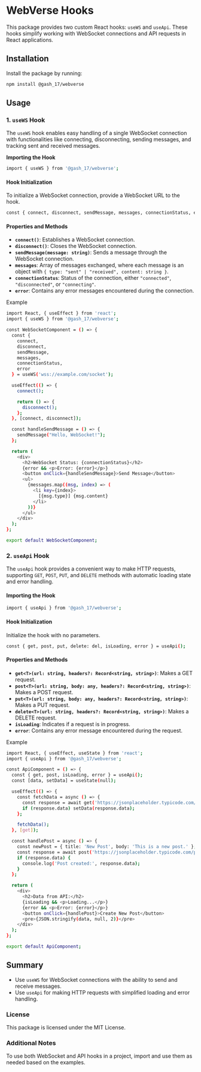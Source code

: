 
# WebVerse Hooks

This package provides two custom React hooks: `useWS` and `useApi`. These hooks simplify working with WebSocket connections and API requests in React applications.

## Installation

Install the package by running:

```bash
npm install @gash_17/webverse
```

## Usage

### 1. `useWS` Hook

The `useWS` hook enables easy handling of a single WebSocket connection with functionalities like connecting, disconnecting, sending messages, and tracking sent and received messages.

**Importing the Hook**
```bash
import { useWS } from '@gash_17/webverse';
```

#### Hook Initialization

To initialize a WebSocket connection, provide a WebSocket URL to the hook.
```bash
const { connect, disconnect, sendMessage, messages, connectionStatus, error } = useWS('wss://example.com/socket');
```
#### Properties and Methods

-   **`connect()`**: Establishes a WebSocket connection.
-   **`disconnect()`**: Closes the WebSocket connection.
-   **`sendMessage(message: string)`**: Sends a message through the WebSocket connection.
-   **`messages`**: Array of messages exchanged, where each message is an object with `{ type: "sent" | "received", content: string }`.
-   **`connectionStatus`**: Status of the connection, either `"connected"`, `"disconnected"`, or `"connecting"`.
-   **`error`**: Contains any error messages encountered during the connection.

Example
```bash
import React, { useEffect } from 'react';
import { useWS } from '@gash_17/webverse';

const WebSocketComponent = () => {
  const {
    connect,
    disconnect,
    sendMessage,
    messages,
    connectionStatus,
    error
  } = useWS('wss://example.com/socket');

  useEffect(() => {
    connect();

    return () => {
      disconnect();
    };
  }, [connect, disconnect]);

  const handleSendMessage = () => {
    sendMessage("Hello, WebSocket!");
  };

  return (
    <div>
      <h2>WebSocket Status: {connectionStatus}</h2>
      {error && <p>Error: {error}</p>}
      <button onClick={handleSendMessage}>Send Message</button>
      <ul>
        {messages.map((msg, index) => (
          <li key={index}>
            [{msg.type}] {msg.content}
          </li>
        ))}
      </ul>
    </div>
  );
};

export default WebSocketComponent;
```


### 2. `useApi` Hook

The `useApi` hook provides a convenient way to make HTTP requests, supporting `GET`, `POST`, `PUT`, and `DELETE` methods with automatic loading state and error handling.

#### Importing the Hook

```bash
import { useApi } from '@gash_17/webverse';
```

#### Hook Initialization

Initialize the hook with no parameters.

```bash
const { get, post, put, delete: del, isLoading, error } = useApi();
```

#### Properties and Methods

-   **`get<T>(url: string, headers?: Record<string, string>)`**: Makes a GET request.
-   **`post<T>(url: string, body: any, headers?: Record<string, string>)`**: Makes a POST request.
-   **`put<T>(url: string, body: any, headers?: Record<string, string>)`**: Makes a PUT request.
-   **`delete<T>(url: string, headers?: Record<string, string>)`**: Makes a DELETE request.
-   **`isLoading`**: Indicates if a request is in progress.
-   **`error`**: Contains any error message encountered during the request.

Example
```bash
import React, { useEffect, useState } from 'react';
import { useApi } from '@gash_17/webverse';

const ApiComponent = () => {
  const { get, post, isLoading, error } = useApi();
  const [data, setData] = useState(null);

  useEffect(() => {
    const fetchData = async () => {
      const response = await get('https://jsonplaceholder.typicode.com/posts');
      if (response.data) setData(response.data);
    };

    fetchData();
  }, [get]);

  const handlePost = async () => {
    const newPost = { title: 'New Post', body: 'This is a new post.' };
    const response = await post('https://jsonplaceholder.typicode.com/posts', newPost);
    if (response.data) {
      console.log('Post created:', response.data);
    }
  };

  return (
    <div>
      <h2>Data from API:</h2>
      {isLoading && <p>Loading...</p>}
      {error && <p>Error: {error}</p>}
      <button onClick={handlePost}>Create New Post</button>
      <pre>{JSON.stringify(data, null, 2)}</pre>
    </div>
  );
};

export default ApiComponent;
```

## Summary

-   Use `useWS` for WebSocket connections with the ability to send and receive messages.
-   Use `useApi` for making HTTP requests with simplified loading and error handling.

### License

This package is licensed under the MIT License.

### Additional Notes

To use both WebSocket and API hooks in a project, import and use them as needed based on the examples.
